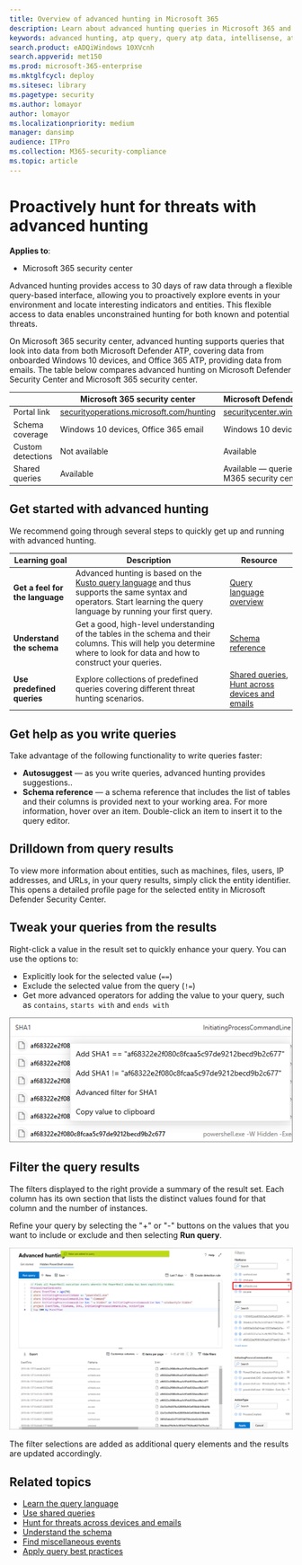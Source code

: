 ```yaml
---
title: Overview of advanced hunting in Microsoft 365
description: Learn about advanced hunting queries in Microsoft 365 and how to use it to proactively find threats in your organization
keywords: advanced hunting, atp query, query atp data, intellisense, atp telemetry, events, events telemetry, azure log analytics
search.product: eADQiWindows 10XVcnh
search.appverid: met150
ms.prod: microsoft-365-enterprise
ms.mktglfcycl: deploy
ms.sitesec: library
ms.pagetype: security
ms.author: lomayor
author: lomayor
ms.localizationpriority: medium
manager: dansimp
audience: ITPro
ms.collection: M365-security-compliance 
ms.topic: article
---
```


# Proactively hunt for threats with advanced hunting

**Applies to**:
- Microsoft 365 security center

Advanced hunting provides access to 30 days of raw data through a flexible query-based interface, allowing you to proactively explore events in your environment and locate interesting indicators and entities. This flexible access to data enables unconstrained hunting for both known and potential threats.

On Microsoft 365 security center, advanced hunting supports queries that look into data from both Microsoft Defender ATP, covering data from onboarded Windows 10 devices, and Office 365 ATP, providing data from emails. The table below compares advanced hunting on Microsoft Defender Security Center and Microsoft 365 security center.

|| Microsoft 365 security center  |  Microsoft Defender Security Center |
|-------------------------------|---|---|
| Portal link | [securityoperations.microsoft.com/hunting](https://securityoperations.microsoft.com/hunting) | [securitycenter.windows.com/hunting](https://securitycenter.windows.com/hunting) |
| Schema coverage | Windows 10 devices, Office 365 email  | Windows 10 devices  |
| Custom detections | Not available  | Available |
| Shared queries | Available  | Available — queries are shared with M365 security center |

## Get started with advanced hunting

We recommend going through several steps to quickly get up and running with advanced hunting.

| Learning goal | Description | Resource |
|--|--|--|
| **Get a feel for the language** | Advanced hunting is based on the [Kusto query language](https://docs.microsoft.com/en-us/azure/kusto/query/) and thus supports the same syntax and operators. Start learning the query language by running your first query. | [Query language overview](advanced-hunting-language-overview.md) |
| **Understand the schema** | Get a good, high-level understanding of the tables in the schema and their columns. This will help you determine where to look for data and how to construct your queries. | [Schema reference](advanced-hunting-schema-tables.md) |
| **Use predefined queries** | Explore collections of predefined queries covering different threat hunting scenarios. | [Shared queries](advanced-hunting-shared-queries.md), [Hunt across devices and emails](advanced-hunting-query-emails-devices)

## Get help as you write queries
Take advantage of the following functionality to write queries faster:
- **Autosuggest** — as you write queries, advanced hunting provides suggestions.. 
- **Schema reference** — a schema reference that includes the list of tables and their columns is provided next to your working area. For more information, hover over an item. Double-click an item to insert it to the query editor.

## Drilldown from query results
To view more information about entities, such as machines, files, users, IP addresses, and URLs, in your query results, simply click the entity identifier. This opens a detailed profile page for the selected entity in Microsoft Defender Security Center.

## Tweak your queries from the results
Right-click a value in the result set to quickly enhance your query. You can use the options to:

- Explicitly look for the selected value (`==`)
- Exclude the selected value from the query (`!=`)
- Get more advanced operators for adding the value to your query, such as `contains`, `starts with` and `ends with` 

![Image of Microsoft Defender ATP Advanced hunting result set](images/atp-advanced-hunting-results-filter.png)

## Filter the query results
The filters displayed to the right provide a summary of the result set. Each column has its own section that lists the distinct values found for that column and the number of instances.

Refine your query by selecting the "+" or "-" buttons on the values that you want to include or exclude and then selecting **Run query**.

![Image of Advanced hunting filter](images/atp-filter-advanced-hunting.png)

The filter selections are added as additional query elements and the results are updated accordingly.

## Related topics
- [Learn the query language](advanced-hunting-language-overview.md)
- [Use shared queries](advanced-hunting-shared-queries.md)
- [Hunt for threats across devices and emails](advanced-hunting-query-emails-devices.md)
- [Understand the schema](advanced-hunting-schema-tables.md)
- [Find miscellaneous events](advanced-hunting-misc-events.md)
- [Apply query best practices](advanced-hunting-best-practices.md)